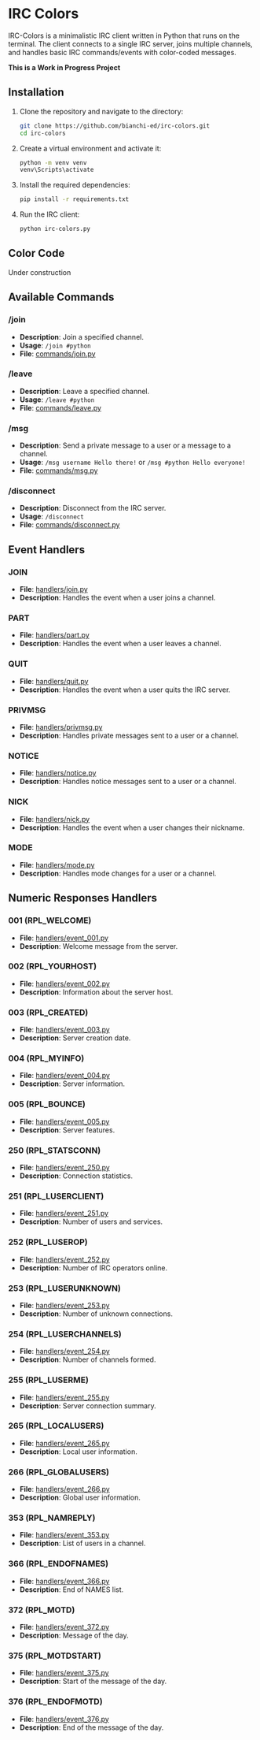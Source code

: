 # IRC Colors

IRC-Colors is a minimalistic IRC client written in Python that runs on the terminal. The client connects to a single IRC server, joins multiple channels, and handles basic IRC commands/events with color-coded messages.

**This is a Work in Progress Project**

## Installation

1. Clone the repository and navigate to the directory:
    ```sh
    git clone https://github.com/bianchi-ed/irc-colors.git
    cd irc-colors
    ```

2. Create a virtual environment and activate it:
    ```sh
    python -m venv venv
    venv\Scripts\activate
    ```

3. Install the required dependencies:
    ```sh
    pip install -r requirements.txt
    ```

4. Run the IRC client:
    ```sh
    python irc-colors.py
    ```

## Color Code

Under construction

## Available Commands

### /join <channel>
- **Description**: Join a specified channel.
- **Usage**: `/join #python`
- **File**: [commands/join.py](commands/join.py)

### /leave <channel>
- **Description**: Leave a specified channel.
- **Usage**: `/leave #python`
- **File**: [commands/leave.py](commands/leave.py)

### /msg <target> <message>
- **Description**: Send a private message to a user or a message to a channel.
- **Usage**: `/msg username Hello there!` or `/msg #python Hello everyone!`
- **File**: [commands/msg.py](commands/msg.py)

### /disconnect <message>
- **Description**: Disconnect from the IRC server.
- **Usage**: `/disconnect`
- **File**: [commands/disconnect.py](commands/disconnect.py)

## Event Handlers

### JOIN
- **File**: [handlers/join.py](handlers/join.py)
- **Description**: Handles the event when a user joins a channel.

### PART
- **File**: [handlers/part.py](handlers/part.py)
- **Description**: Handles the event when a user leaves a channel.

### QUIT
- **File**: [handlers/quit.py](handlers/quit.py)
- **Description**: Handles the event when a user quits the IRC server.

### PRIVMSG
- **File**: [handlers/privmsg.py](handlers/privmsg.py)
- **Description**: Handles private messages sent to a user or a channel.

### NOTICE
- **File**: [handlers/notice.py](handlers/notice.py)
- **Description**: Handles notice messages sent to a user or a channel.

### NICK
- **File**: [handlers/nick.py](handlers/nick.py)
- **Description**: Handles the event when a user changes their nickname.

### MODE
- **File**: [handlers/mode.py](handlers/mode.py)
- **Description**: Handles mode changes for a user or a channel.

## Numeric Responses Handlers

### 001 (RPL_WELCOME)
- **File**: [handlers/event_001.py](handlers/event_001.py)
- **Description**: Welcome message from the server.

### 002 (RPL_YOURHOST)
- **File**: [handlers/event_002.py](handlers/event_002.py)
- **Description**: Information about the server host.

### 003 (RPL_CREATED)
- **File**: [handlers/event_003.py](handlers/event_003.py)
- **Description**: Server creation date.

### 004 (RPL_MYINFO)
- **File**: [handlers/event_004.py](handlers/event_004.py)
- **Description**: Server information.

### 005 (RPL_BOUNCE)
- **File**: [handlers/event_005.py](handlers/event_005.py)
- **Description**: Server features.

### 250 (RPL_STATSCONN)
- **File**: [handlers/event_250.py](handlers/event_250.py)
- **Description**: Connection statistics.

### 251 (RPL_LUSERCLIENT)
- **File**: [handlers/event_251.py](handlers/event_251.py)
- **Description**: Number of users and services.

### 252 (RPL_LUSEROP)
- **File**: [handlers/event_252.py](handlers/event_252.py)
- **Description**: Number of IRC operators online.

### 253 (RPL_LUSERUNKNOWN)
- **File**: [handlers/event_253.py](handlers/event_253.py)
- **Description**: Number of unknown connections.

### 254 (RPL_LUSERCHANNELS)
- **File**: [handlers/event_254.py](handlers/event_254.py)
- **Description**: Number of channels formed.

### 255 (RPL_LUSERME)
- **File**: [handlers/event_255.py](handlers/event_255.py)
- **Description**: Server connection summary.

### 265 (RPL_LOCALUSERS)
- **File**: [handlers/event_265.py](handlers/event_265.py)
- **Description**: Local user information.

### 266 (RPL_GLOBALUSERS)
- **File**: [handlers/event_266.py](handlers/event_266.py)
- **Description**: Global user information.

### 353 (RPL_NAMREPLY)
- **File**: [handlers/event_353.py](handlers/event_353.py)
- **Description**: List of users in a channel.

### 366 (RPL_ENDOFNAMES)
- **File**: [handlers/event_366.py](handlers/event_366.py)
- **Description**: End of NAMES list.

### 372 (RPL_MOTD)
- **File**: [handlers/event_372.py](handlers/event_372.py)
- **Description**: Message of the day.

### 375 (RPL_MOTDSTART)
- **File**: [handlers/event_375.py](handlers/event_375.py)
- **Description**: Start of the message of the day.

### 376 (RPL_ENDOFMOTD)
- **File**: [handlers/event_376.py](handlers/event_376.py)
- **Description**: End of the message of the day.

